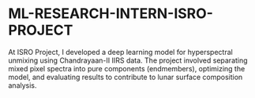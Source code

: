 # ML-RESEARCH-INTERN-ISRO-PROJECT
At ISRO Project, I developed a deep learning model for hyperspectral unmixing using Chandrayaan-II IIRS data. The project involved separating mixed pixel spectra into pure components (endmembers), optimizing the model, and evaluating results to contribute to lunar surface composition analysis.
